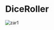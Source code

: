 # DiceRoller

![zar1](https://github.com/zeynep-pixel/DiceRoller/assets/55032271/50089899-72aa-4f60-89df-613a1aed825b)
